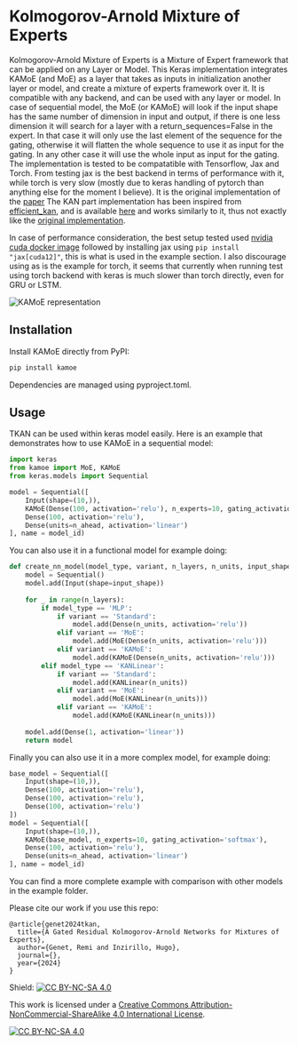 # Kolmogorov-Arnold Mixture of Experts


Kolmogorov-Arnold Mixture of Experts is a Mixture of Expert framework that can be applied on any Layer or Model. 
This Keras implementation integrates KAMoE (and MoE) as a layer that takes as inputs in initialization another layer or model, and create a mixture of experts framework over it. 
It is compatible with any backend, and can be used with any layer or model.
In case of sequential model, the MoE (or KAMoE) will look if the input shape has the same number of dimension in input and output, if there is one less dimension it will search for a layer with a return_sequences=False in the expert. In that case it will only use the last element of the sequence for the gating, otherwise it will flatten the whole sequence to use it as input for the gating. In any other case it will use the whole input as input for the gating.
The implementation is tested to be compatatible with Tensorflow, Jax and Torch. From testing jax is the best backend in terms of performance with it, while torch is very slow (mostly due to keras handling of pytorch than anything else for the moment I believe).
It is the original implementation of the [paper](https://arxiv.org/abs/2409.15161)
The KAN part implementation has been inspired from [efficient_kan](https://github.com/Blealtan/efficient-kan), and is available [here](https://github.com/remigenet/keras_efficient_kan) and works similarly to it, thus not exactly like the [original implementation](https://github.com/KindXiaoming/pykan).

In case of performance consideration, the best setup tested used [nvidia cuda docker image](https://hub.docker.com/r/nvidia/cuda) followed by installing jax using ```pip install "jax[cuda12]"```, this is what is used in the example section.
I also discourage using as is the example for torch, it seems that currently when running test using torch backend with keras is much slower than torch directly, even for GRU or LSTM. 

![KAMoE representation]()

## Installation

Install KAMoE directly from PyPI:

```bash
pip install kamoe
```

Dependencies are managed using pyproject.toml.

## Usage

TKAN can be used within keras model easily.
Here is an example that demonstrates how to use KAMoE in a sequential model:

```python
import keras
from kamoe import MoE, KAMoE
from keras.models import Sequential

model = Sequential([
    Input(shape=(10,)),
    KAMoE(Dense(100, activation='relu'), n_experts=10, gating_activation='softmax'),
    Dense(100, activation='relu'),
    Dense(units=n_ahead, activation='linear')
], name = model_id)
```

You can also use it in a functional model for example doing:

```python
def create_nn_model(model_type, variant, n_layers, n_units, input_shape):
    model = Sequential()
    model.add(Input(shape=input_shape))
    
    for _ in range(n_layers):
        if model_type == 'MLP':
            if variant == 'Standard':
                model.add(Dense(n_units, activation='relu'))
            elif variant == 'MoE':
                model.add(MoE(Dense(n_units, activation='relu')))
            elif variant == 'KAMoE':
                model.add(KAMoE(Dense(n_units, activation='relu')))
        elif model_type == 'KANLinear':
            if variant == 'Standard':
                model.add(KANLinear(n_units))
            elif variant == 'MoE':
                model.add(MoE(KANLinear(n_units)))
            elif variant == 'KAMoE':
                model.add(KAMoE(KANLinear(n_units)))
    
    model.add(Dense(1, activation='linear'))
    return model
```

Finally you can also use it in a more complex model, for example doing:

```python
base_model = Sequential([
    Input(shape=(10,)),
    Dense(100, activation='relu'),
    Dense(100, activation='relu'),
    Dense(100, activation='relu')
])
model = Sequential([
    Input(shape=(10,)),
    KAMoE(base_model, n_experts=10, gating_activation='softmax'),
    Dense(100, activation='relu'),
    Dense(units=n_ahead, activation='linear')
], name = model_id)
```

You can find a more complete example with comparison with other models in the example folder.

Please cite our work if you use this repo:

```
@article{genet2024tkan,
  title={A Gated Residual Kolmogorov-Arnold Networks for Mixtures of Experts},
  author={Genet, Remi and Inzirillo, Hugo},
  journal={},
  year={2024}
}
```

Shield: [![CC BY-NC-SA 4.0][cc-by-nc-sa-shield]][cc-by-nc-sa]

This work is licensed under a
[Creative Commons Attribution-NonCommercial-ShareAlike 4.0 International License][cc-by-nc-sa].

[![CC BY-NC-SA 4.0][cc-by-nc-sa-image]][cc-by-nc-sa]

[cc-by-nc-sa]: http://creativecommons.org/licenses/by-nc-sa/4.0/
[cc-by-nc-sa-image]: https://licensebuttons.net/l/by-nc-sa/4.0/88x31.png
[cc-by-nc-sa-shield]: https://img.shields.io/badge/License-CC%20BY--NC--SA%204.0-lightgrey.svg
